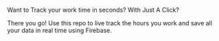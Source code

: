 Want to Track your work time in seconds? With Just A Click?


There you go! Use this repo to live track the hours you work and save all your data in real time using Firebase.
